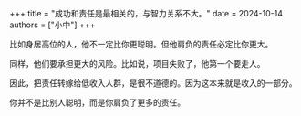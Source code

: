 +++
title = "成功和责任是最相关的，与智力关系不大。"
date = 2024-10-14
authors = ["小中"]
+++

比如身居高位的人，他不一定比你更聪明。但他肩负的责任必定比你更大。

同样，他们要承担更大的风险。比如说，项目失败了，他第一个要走人。

因此，把责任转嫁给低收入人群，是很不道德的。因为这本来就是收入的一部分。

你并不是比别人聪明，而是你肩负了更多的责任。
